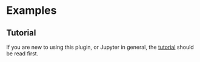 # Examples

## Tutorial

If you are new to using this plugin, or Jupyter in general, the [tutorial](./Tutorial.ipynb) should be read first.
